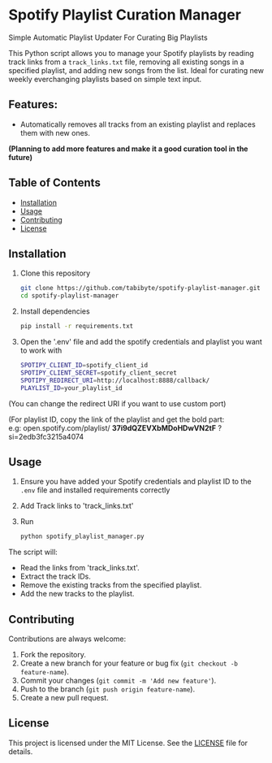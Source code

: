 # Spotify Playlist Curation Manager

Simple Automatic Playlist Updater For Curating Big Playlists

This Python script allows you to manage your Spotify playlists by reading track links from a `track_links.txt` file, removing all existing songs in a specified playlist, and adding new songs from the list. Ideal for curating new weekly everchanging playlists based on simple text input.

## Features:
- Automatically removes all tracks from an existing playlist and replaces them with new ones.

**(Planning to add more features and make it a good curation tool in the future)**

## Table of Contents
- [Installation](#installation)
- [Usage](#usage)
- [Contributing](#contributing)
- [License](#license)

## Installation

1. Clone this repository
   ```bash
   git clone https://github.com/tabibyte/spotify-playlist-manager.git
   cd spotify-playlist-manager

2. Install dependencies
   ```bash
   pip install -r requirements.txt

3. Open the '.env' file and add the spotify credentials and playlist you want to work with
   ```bash
   SPOTIPY_CLIENT_ID=spotify_client_id
   SPOTIPY_CLIENT_SECRET=spotify_client_secret
   SPOTIPY_REDIRECT_URI=http://localhost:8888/callback/
   PLAYLIST_ID=your_playlist_id
 (You can change the redirect URI if you want to use custom port)

 (For playlist ID, copy the link of the playlist and get the bold part:
 <br> e.g: open.spotify.com/playlist/ **37i9dQZEVXbMDoHDwVN2tF** ?si=2edb3fc3215a4074 </br>
 
## Usage

1. Ensure you have added your Spotify credentials and playlist ID to the `.env` file and installed requirements correctly

2. Add Track links to 'track_links.txt'

3. Run
   ```bash
   python spotify_playlist_manager.py

The script will:

- Read the links from 'track_links.txt'.
- Extract the track IDs.
- Remove the existing tracks from the specified playlist.
- Add the new tracks to the playlist.

## Contributing

Contributions are always welcome:

1. Fork the repository.
2. Create a new branch for your feature or bug fix (`git checkout -b feature-name`).
3. Commit your changes (`git commit -m 'Add new feature'`).
4. Push to the branch (`git push origin feature-name`).
5. Create a new pull request.

## License

This project is licensed under the MIT License. See the [LICENSE](LICENSE) file for details.
